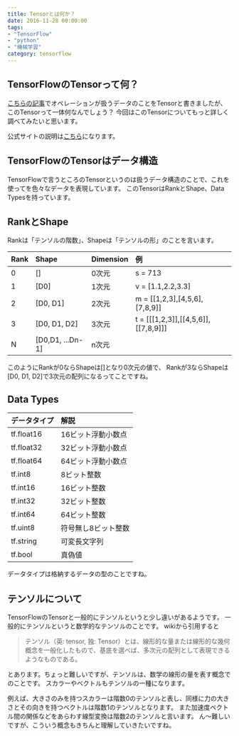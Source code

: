 ```yaml
---
title: Tensorとは何か？
date: 2016-11-28 00:00:00
tags:
- "TensorFlow"
- "python"
- "機械学習"
category: tensorflow
---
```


## TensorFlowのTensorって何？

[こちらの記事](http://devlog.site/tensorflow/tensorflow3)でオペレーションが扱うデータのことをTensorと書きましたが、このTensorって一体何なんでしょう？
今回はこのTensorについてもっと詳しく調べてみたいと思います。

公式サイトの説明は[こちら](https://www.tensorflow.org/versions/r0.11/resources/dims_types.html)になります。

<!-- More -->

## TensorFlowのTensorはデータ構造
TensorFlowで言うところのTensorというのは扱うデータ構造のことで、これを使ってを色々なデータを表現しています。
このTensorはRankとShape、Data Typesを持っています。

## RankとShape
Rankは「テンソルの階数」、Shapeは「テンソルの形」のことを言います。


|Rank |	Shape          |Dimension |	例                                 |
|:----|:---------------|:---------|:-----------------------------------|
|0	  |[]	           |0次元      |s = 713                            |
|1	  |[D0]	           |1次元      |v = [1.1,2.2,3.3]                  |
|2	  |[D0, D1]        |2次元      |m = [[1,2,3],[4,5,6],[7,8,9]]      |
|3	  |[D0, D1, D2]    |3次元      |t = [[[1,2,3]],[[4,5,6]],[[7,8,9]]]|
|N	  |[D0,D1, ...Dn-1]|n次元      |                                   |


このようにRankが0ならShapeは[]となり0次元の値で、
Rankが3ならShapeは[D0, D1, D2]で3次元の配列になるってことですね。

## Data Types

| データタイプ|	解説         |
|:----------|:--------------|
|tf.float16	|16ビット浮動小数点|
|tf.float32	|32ビット浮動小数点|
|tf.float64	|64ビット浮動小数点|
|tf.int8	|8ビット整数      |
|tf.int16	|16ビット整数     |
|tf.int32	|32ビット整数     |
|tf.int64	|64ビット整数     |
|tf.uint8	|符号無し8ビット整数|
|tf.string	|可変長文字列      |
|tf.bool	|真偽値           |


データタイプは格納するデータの型のことですね。

## テンソルについて
TensorFlowのTensorと一般的にテンソルというと少し違いがあるようです。
一般的にテンソルというと数学的なテンソルのことです。
wikiから引用すると

> テンソル（英: tensor, 独: Tensor）とは、線形的な量または線形的な幾何概念を一般化したもので、基底を選べば、多次元の配列として表現できるようなものである。

とあります。ちょっと難しいですが、テンソルは、数学の線形の量を表す概念でのことです。
スカラーやベクトルもテンソルの一種になります。

例えば、大きさのみを持つスカラーは階数0のテンソルと表し、同様に力の大きさとその向きを持つベクトルは階数1のテンソルとなります。
また加速度ベクトル間の関係などをあらわす線型変換は階数2のテンソルと言います。
ん〜難しいですが、こういう概念もきちんと理解していきたいですね。

